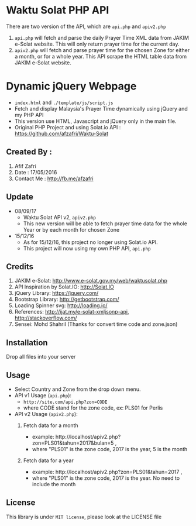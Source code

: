 # Waktu Solat PHP API
There are two version of the API, which are ```api.php``` and ```apiv2.php```
1. ```api.php``` will fetch and parse the daily Prayer Time XML data from JAKIM e-Solat website. This will only return prayer time for the current day.
2. ```apiv2.php``` will fetch and parse prayer time for the chosen Zone for either a month, or for a whole year. This API scrape the HTML table data from JAKIM e-Solat website.

# Dynamic jQuery Webpage
- ```index.html``` and ```./template/js/script.js```
- Fetch and display Malaysia's Prayer Time dynamically using jQuery and my PHP API
- This version use HTML, Javascript and jQuery only in the main file.
- Original PHP Project and using Solat.io API : https://github.com/afzafri/Waktu-Solat

## Created By : 
1. Afif Zafri 
3. Date : 17/05/2016
4. Contact Me : http://fb.me/afzafri

## Update
- 08/09/17
	- Waktu Solat API v2, ```apiv2.php```
	- This new version will be able to fetch prayer time data for the whole Year or by each month for chosen Zone
- 15/12/16
	- As for 15/12/16, this project no longer using Solat.io API.
	- This project will now using my own PHP API, ```api.php```

## Credits

1. JAKIM e-Solat: http://www.e-solat.gov.my/web/waktusolat.php
2. API Inspiration by Solat.IO: http://Solat.IO
3. jQuery Library: https://jquery.com/
4. Bootstrap Library: http://getbootstrap.com/
5. Loading Spinner svg: http://loading.io/
6. References:  http://ijat.my/e-solat-xmljsonp-api, http://stackoverflow.com/
7. Sensei: Mohd Shahril (Thanks for convert time code and zone.json)

## Installation

Drop all files into your server  

## Usage

- Select Country and Zone from the drop down menu.
- API v1 Usage (```api.php```):
	- ```http://site.com/api.php?zon=CODE```
	- where CODE stand for the zone code, ex: PLS01 for Perlis
- API v2 Usage (```apiv2.php```):
	1. Fetch data for a month
		- example: http://localhost/apiv2.php?zon=PLS01&tahun=2017&bulan=5 , 
		- where "PLS01" is the zone code, 2017 is the year, 5 is the month

	2. Fetch data for a year
		- example: http://localhost/apiv2.php?zon=PLS01&tahun=2017 , 
		- where "PLS01" is the zone code, 2017 is the year. No need to include the month

## License

This library is under ```MIT license```, please look at the LICENSE file
